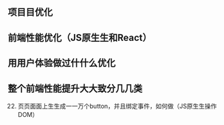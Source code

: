 ## 项⽬目优化
## 前端性能优化（JS原⽣生和React）
## ⽤用户体验做过什什么优化
## 整个前端性能提升⼤大致分⼏几类
22. ⻚页⾯面上⽣生成⼀一万个button，并且绑定事件，如何做（JS原⽣生操作DOM）
